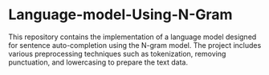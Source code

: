 # Language-model-Using-N-Gram
This repository contains the implementation of a language model designed for sentence auto-completion using the N-gram model. The project includes various preprocessing techniques such as tokenization, removing punctuation, and lowercasing to prepare the text data.
